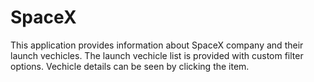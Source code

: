 # SpaceX
 This application provides information about SpaceX company and their launch vechicles. The launch vechicle list is provided with custom filter options. Vechicle details can be seen by clicking the item.
